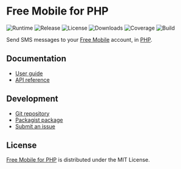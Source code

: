 # Free Mobile for PHP
![Runtime](https://img.shields.io/badge/php-%3E%3D7.2-brightgreen.svg) ![Release](https://img.shields.io/packagist/v/cedx/free-mobile.svg) ![License](https://img.shields.io/packagist/l/cedx/free-mobile.svg) ![Downloads](https://img.shields.io/packagist/dt/cedx/free-mobile.svg) ![Coverage](https://coveralls.io/repos/github/cedx/free-mobile.php/badge.svg) ![Build](https://travis-ci.com/cedx/free-mobile.php.svg)

Send SMS messages to your [Free Mobile](http://mobile.free.fr) account, in [PHP](https://secure.php.net).

## Documentation
- [User guide](https://dev.belin.io/free-mobile.php)
- [API reference](https://dev.belin.io/free-mobile.php/api)

## Development
- [Git repository](https://git.belin.io/cedx/free-mobile.php)
- [Packagist package](https://packagist.org/packages/cedx/free-mobile)
- [Submit an issue](https://github.com/cedx/free-mobile.php/issues)

## License
[Free Mobile for PHP](https://dev.belin.io/free-mobile.php) is distributed under the MIT License.
